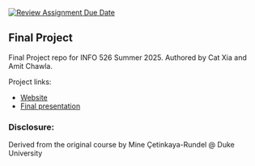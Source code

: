 [![Review Assignment Due Date](https://classroom.github.com/assets/deadline-readme-button-22041afd0340ce965d47ae6ef1cefeee28c7c493a6346c4f15d667ab976d596c.svg)](https://classroom.github.com/a/5Mx2IIjf)

## Final Project
Final Project repo for INFO 526 Summer 2025. Authored by Cat Xia and Amit Chawla.

Project links:
- [Website](https://info-526-su25.github.io/final-project-Amit9277-1/)
- [Final presentation](https://youtu.be/jSLO4GZstj8)

### Disclosure:
Derived from the original course by Mine Çetinkaya-Rundel @ Duke University
